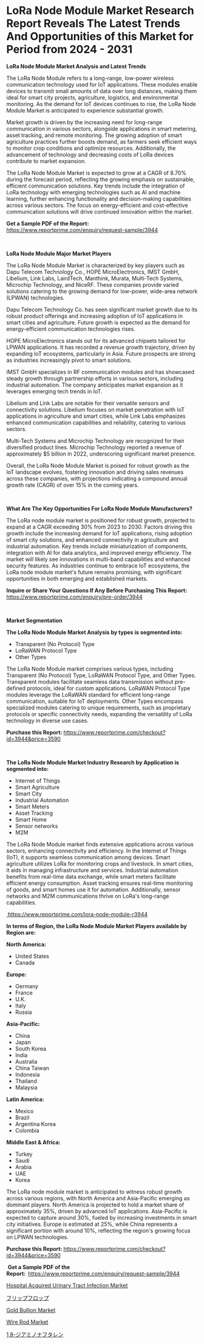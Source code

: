 <p><h1>LoRa Node Module Market Research Report Reveals The Latest Trends And Opportunities of this Market for Period from 2024 - 2031</h1></p><p><strong>LoRa Node Module Market Analysis and Latest Trends</strong></p>
<p><p>The LoRa Node Module refers to a long-range, low-power wireless communication technology used for IoT applications. These modules enable devices to transmit small amounts of data over long distances, making them ideal for smart city projects, agriculture, logistics, and environmental monitoring. As the demand for IoT devices continues to rise, the LoRa Node Module Market is anticipated to experience substantial growth.</p><p>Market growth is driven by the increasing need for long-range communication in various sectors, alongside applications in smart metering, asset tracking, and remote monitoring. The growing adoption of smart agriculture practices further boosts demand, as farmers seek efficient ways to monitor crop conditions and optimize resources. Additionally, the advancement of technology and decreasing costs of LoRa devices contribute to market expansion.</p><p>The LoRa Node Module Market is expected to grow at a CAGR of 8.70% during the forecast period, reflecting the growing emphasis on sustainable, efficient communication solutions. Key trends include the integration of LoRa technology with emerging technologies such as AI and machine learning, further enhancing functionality and decision-making capabilities across various sectors. The focus on energy-efficient and cost-effective communication solutions will drive continued innovation within the market.</p></p>
<p><strong>Get a Sample PDF of the Report:&nbsp;</strong> <a href="https://www.reportprime.com/enquiry/request-sample/3944">https://www.reportprime.com/enquiry/request-sample/3944</a></p>
<p>&nbsp;</p>
<p><strong>LoRa Node Module Major Market Players</strong></p>
<p><p>The LoRa Node Module Market is characterized by key players such as Dapu Telecom Technology Co., HOPE MicroElectronics, IMST GmbH, Libelium, Link Labs, LairdTech, Manthink, Murata, Multi-Tech Systems, Microchip Technology, and NiceRF. These companies provide varied solutions catering to the growing demand for low-power, wide-area network (LPWAN) technologies.</p><p>Dapu Telecom Technology Co. has seen significant market growth due to its robust product offerings and increasing adoption of IoT applications in smart cities and agriculture. Future growth is expected as the demand for energy-efficient communication technologies rises.</p><p>HOPE MicroElectronics stands out for its advanced chipsets tailored for LPWAN applications. It has recorded a revenue growth trajectory, driven by expanding IoT ecosystems, particularly in Asia. Future prospects are strong as industries increasingly pivot to smart solutions.</p><p>IMST GmbH specializes in RF communication modules and has showcased steady growth through partnership efforts in various sectors, including industrial automation. The company anticipates market expansion as it leverages emerging tech trends in IoT.</p><p>Libelium and Link Labs are notable for their versatile sensors and connectivity solutions. Libelium focuses on market penetration with IoT applications in agriculture and smart cities, while Link Labs emphasizes enhanced communication capabilities and reliability, catering to various sectors.</p><p>Multi-Tech Systems and Microchip Technology are recognized for their diversified product lines. Microchip Technology reported a revenue of approximately $5 billion in 2022, underscoring significant market presence.</p><p>Overall, the LoRa Node Module Market is poised for robust growth as the IoT landscape evolves, fostering innovation and driving sales revenues across these companies, with projections indicating a compound annual growth rate (CAGR) of over 15% in the coming years.</p></p>
<p>&nbsp;</p>
<p><strong>What Are The Key Opportunities For LoRa Node Module Manufacturers?</strong></p>
<p><p>The LoRa node module market is positioned for robust growth, projected to expand at a CAGR exceeding 30% from 2023 to 2030. Factors driving this growth include the increasing demand for IoT applications, rising adoption of smart city solutions, and enhanced connectivity in agriculture and industrial automation. Key trends include miniaturization of components, integration with AI for data analytics, and improved energy efficiency. The market will likely see innovations in multi-band capabilities and enhanced security features. As industries continue to embrace IoT ecosystems, the LoRa node module market's future remains promising, with significant opportunities in both emerging and established markets.</p></p>
<p><strong>Inquire or Share Your Questions If Any Before Purchasing This Report:</strong> <a href="https://www.reportprime.com/enquiry/pre-order/3944">https://www.reportprime.com/enquiry/pre-order/3944</a></p>
<p>&nbsp;</p>
<p><strong>Market Segmentation</strong></p>
<p><strong>The LoRa Node Module Market Analysis by types is segmented into:</strong></p>
<p><ul><li>Transparent (No Protocol) Type</li><li>LoRaWAN Protocol Type</li><li>Other Types</li></ul></p>
<p><p>The LoRa Node Module market comprises various types, including Transparent (No Protocol) Type, LoRaWAN Protocol Type, and Other Types. Transparent modules facilitate seamless data transmission without pre-defined protocols, ideal for custom applications. LoRaWAN Protocol Type modules leverage the LoRaWAN standard for efficient long-range communication, suitable for IoT deployments. Other Types encompass specialized modules catering to unique requirements, such as proprietary protocols or specific connectivity needs, expanding the versatility of LoRa technology in diverse use cases.</p></p>
<p><strong>Purchase this Report:&nbsp;</strong><a href="https://www.reportprime.com/checkout?id=3944&price=3590">https://www.reportprime.com/checkout?id=3944&price=3590</a></p>
<p>&nbsp;</p>
<p><strong>The LoRa Node Module Market Industry Research by Application is segmented into:</strong></p>
<p><ul><li>Internet of Things</li><li>Smart Agriculture</li><li>Smart City</li><li>Industrial Automation</li><li>Smart Meters</li><li>Asset Tracking</li><li>Smart Home</li><li>Sensor networks</li><li>M2M</li></ul></p>
<p><p>The LoRa Node Module market finds extensive applications across various sectors, enhancing connectivity and efficiency. In the Internet of Things (IoT), it supports seamless communication among devices. Smart agriculture utilizes LoRa for monitoring crops and livestock. In smart cities, it aids in managing infrastructure and services. Industrial automation benefits from real-time data exchange, while smart meters facilitate efficient energy consumption. Asset tracking ensures real-time monitoring of goods, and smart homes use it for automation. Additionally, sensor networks and M2M communications thrive on LoRa's long-range capabilities.</p></p>
<p><a href="https://www.reportprime.com/lora-node-module-r3944">&nbsp;https://www.reportprime.com/lora-node-module-r3944</a></p>
<p><strong>In terms of Region, the LoRa Node Module Market Players available by Region are:</strong></p>
<p>
    <p> <strong> North America: </strong>
        <ul>
            <li>United States</li>
            <li>Canada</li>
        </ul>
        </p> 
    <p> <strong> Europe: </strong>
        <ul>
            <li>Germany</li>
            <li>France</li>
            <li>U.K.</li>
            <li>Italy</li>
            <li>Russia</li>
        </ul>
        </p> 
    <p> <strong> Asia-Pacific: </strong>
        <ul>
            <li>China</li>
            <li>Japan</li>
            <li>South Korea</li>
            <li>India</li>
            <li>Australia</li>
            <li>China Taiwan</li>
            <li>Indonesia</li>
            <li>Thailand</li>
            <li>Malaysia</li>
        </ul>
        </p> 
    <p> <strong> Latin America: </strong>
        <ul>
            <li>Mexico</li>
            <li>Brazil</li>
            <li>Argentina Korea</li>
            <li>Colombia</li>
        </ul>
        </p> 
    <p> <strong> Middle East & Africa: </strong>
        <ul>
            <li>Turkey</li>
            <li>Saudi</li>
            <li>Arabia</li>
            <li>UAE</li>
            <li>Korea</li>
        </ul>
    </p>
    </p>
<p><p>The LoRa node module market is anticipated to witness robust growth across various regions, with North America and Asia-Pacific emerging as dominant players. North America is projected to hold a market share of approximately 35%, driven by advanced IoT applications. Asia-Pacific is expected to capture around 30%, fueled by increasing investments in smart city initiatives. Europe is estimated at 25%, while China represents a significant portion with around 10%, reflecting the region's growing focus on LPWAN technologies.</p></p>
<p><strong>Purchase this Report: </strong><a href="https://www.reportprime.com/checkout?id=3944&price=3590">https://www.reportprime.com/checkout?id=3944&price=3590</a></p>
<p>&nbsp;<strong>Get a Sample PDF of the Report:&nbsp;&nbsp;</strong><a href="https://www.reportprime.com/enquiry/request-sample/3944">https://www.reportprime.com/enquiry/request-sample/3944</a></p>
<p><strong></strong></p>
<p><p><a href="https://medium.com/@breanakozey1/the-hospital-acquired-urinary-tract-infection-market-is-anticipated-to-experience-significant-3e31c8cad271">Hospital Acquired Urinary Tract Infection Market</a></p><p><a href="https://medium.com/@jolyongue8huy/flip-flops-market-%E3%81%AF-%E3%82%B3%E3%82%B9%E3%83%88%E7%AE%A1%E7%90%86%E3%81%A8%E5%8A%B9%E7%8E%87%E5%90%91%E4%B8%8A%E3%82%92%E5%84%AA%E5%85%88%E3%81%97%E3%81%BE%E3%81%99-%E3%81%95%E3%82%89%E3%81%AB-%E5%A0%B1%E5%91%8A%E6%9B%B8%E3%81%AF%E5%B8%82%E5%A0%B4%E3%81%AE%E9%9C%80%E8%A6%81%E9%9D%A2%E3%81%A8%E4%BE%9B%E7%B5%A6%E9%9D%A2%E3%81%AE%E4%B8%A1%E6%96%B9%E3%82%92%E3%82%AB%E3%83%90%E3%83%BC%E3%81%97%E3%81%A6%E3%81%84%E3%81%BE%E3%81%99-flip-flops-%E5%B8%82%E5%A0%B4%E3%81%AF-2024-%E3%81%8B%E3%82%89-5-3-4304ce8d86f7">フリップフロップ</a></p><p><a href="https://issuu.com/reportprime-2/docs/gold-bullion-market-size-2030.pptx_4e99ea3f7f5863">Gold Bullion Market</a></p><p><a href="https://issuu.com/reportprime-2/docs/wire-rod-market-size-2030.pptx_ca20d747742d99">Wire Rod Market</a></p><p><a href="https://medium.com/@jolyongue8huy/1-8-diaminonaphthalene-market-%E3%81%AF-%E3%82%B3%E3%82%B9%E3%83%88%E7%AE%A1%E7%90%86%E3%81%A8%E5%8A%B9%E7%8E%87%E5%90%91%E4%B8%8A%E3%82%92%E5%84%AA%E5%85%88%E3%81%97%E3%81%BE%E3%81%99-%E3%81%95%E3%82%89%E3%81%AB-%E5%A0%B1%E5%91%8A%E6%9B%B8%E3%81%AF%E5%B8%82%E5%A0%B4%E3%81%AE%E9%9C%80%E8%A6%81%E9%9D%A2%E3%81%A8%E4%BE%9B%E7%B5%A6%E9%9D%A2%E3%81%AE%E4%B8%A1%E6%96%B9%E3%82%92%E3%82%AB%E3%83%90%E3%83%BC%E3%81%97%E3%81%A6%E3%81%84%E3%81%BE%E3%81%99-a38f981b2669">1,8-ジアミノナフタレン</a></p></p>